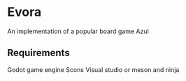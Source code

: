 # Evora
An implementation of a popular board game Azul

## Requirements
Godot game engine
Scons
Visual studio or meson and ninja
